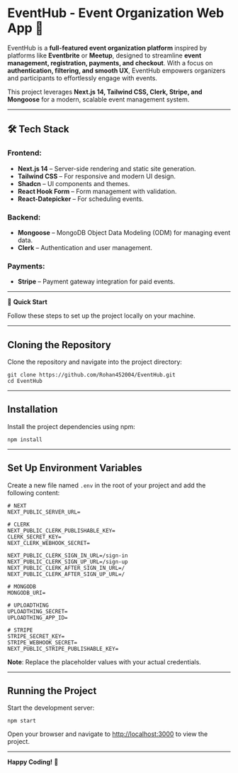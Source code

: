 # **EventHub - Event Organization Web App** 🎉

EventHub is a **full-featured event organization platform** inspired by platforms like **Eventbrite** or **Meetup**, designed to streamline **event management, registration, payments, and checkout**. With a focus on **authentication, filtering, and smooth UX**, EventHub empowers organizers and participants to effortlessly engage with events.

This project leverages **Next.js 14, Tailwind CSS, Clerk, Stripe, and Mongoose** for a modern, scalable event management system.

---
## 🛠️ **Tech Stack**

### **Frontend:**
- **Next.js 14** – Server-side rendering and static site generation.
- **Tailwind CSS** – For responsive and modern UI design.
- **Shadcn** – UI components and themes.
- **React Hook Form** – Form management with validation.
- **React-Datepicker** – For scheduling events.

### **Backend:**
- **Mongoose** – MongoDB Object Data Modeling (ODM) for managing event data.
- **Clerk** – Authentication and user management.

### **Payments:**
- **Stripe** – Payment gateway integration for paid events.

---
🤸 **Quick Start**

Follow these steps to set up the project locally on your machine.

---

## Cloning the Repository

Clone the repository and navigate into the project directory:

    git clone https://github.com/Rohan452004/EventHub.git
    cd EventHub

---

## Installation

Install the project dependencies using npm:

    npm install

---

## Set Up Environment Variables

Create a new file named `.env` in the root of your project and add the following content:

    # NEXT
    NEXT_PUBLIC_SERVER_URL=

    # CLERK
    NEXT_PUBLIC_CLERK_PUBLISHABLE_KEY=
    CLERK_SECRET_KEY=
    NEXT_CLERK_WEBHOOK_SECRET=

    NEXT_PUBLIC_CLERK_SIGN_IN_URL=/sign-in
    NEXT_PUBLIC_CLERK_SIGN_UP_URL=/sign-up
    NEXT_PUBLIC_CLERK_AFTER_SIGN_IN_URL=/
    NEXT_PUBLIC_CLERK_AFTER_SIGN_UP_URL=/

    # MONGODB
    MONGODB_URI=

    # UPLOADTHING
    UPLOADTHING_SECRET=
    UPLOADTHING_APP_ID=

    # STRIPE
    STRIPE_SECRET_KEY=
    STRIPE_WEBHOOK_SECRET=
    NEXT_PUBLIC_STRIPE_PUBLISHABLE_KEY=

**Note**: Replace the placeholder values with your actual credentials.

---

## Running the Project

Start the development server:

    npm start

Open your browser and navigate to [http://localhost:3000](http://localhost:3000) to view the project.

---

**Happy Coding!** 🚀

